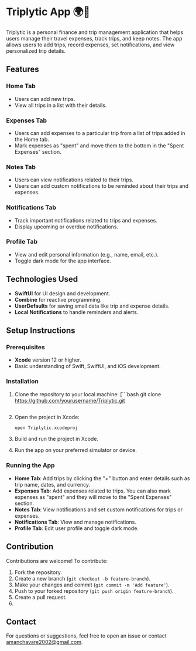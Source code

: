 # Triplytic App 🌍💸

Triplytic is a personal finance and trip management application that helps users manage their travel expenses, track trips, and keep notes. The app allows users to add trips, record expenses, set notifications, and view personalized trip details.

## Features

### Home Tab
- Users can add new trips.
- View all trips in a list with their details.

### Expenses Tab
- Users can add expenses to a particular trip from a list of trips added in the Home tab.
- Mark expenses as "spent" and move them to the bottom in the "Spent Expenses" section.

### Notes Tab
- Users can view notifications related to their trips.
- Users can add custom notifications to be reminded about their trips and expenses.

### Notifications Tab
- Track important notifications related to trips and expenses.
- Display upcoming or overdue notifications.

### Profile Tab
- View and edit personal information (e.g., name, email, etc.).
- Toggle dark mode for the app interface.

## Technologies Used

- **SwiftUI** for UI design and development.
- **Combine** for reactive programming.
- **UserDefaults** for saving small data like trip and expense details.
- **Local Notifications** to handle reminders and alerts.

## Setup Instructions

### Prerequisites

- **Xcode** version 12 or higher.
- Basic understanding of Swift, SwiftUI, and iOS development.

### Installation

1. Clone the repository to your local machine:
   [```bash
   git clone https://github.com/yourusername/Triplytic.git
   ```](https://github.com/Amanchavare/Triplytic.git)

2. Open the project in Xcode:
   ```bash
   open Triplytic.xcodeproj
   ```

3. Build and run the project in Xcode.

4. Run the app on your preferred simulator or device.

### Running the App

- **Home Tab**: Add trips by clicking the "+" button and enter details such as trip name, dates, and currency.
- **Expenses Tab**: Add expenses related to trips. You can also mark expenses as "spent" and they will move to the "Spent Expenses" section.
- **Notes Tab**: View notifications and set custom notifications for trips or expenses.
- **Notifications Tab**: View and manage notifications.
- **Profile Tab**: Edit user profile and toggle dark mode.

## Contribution

Contributions are welcome! To contribute:

1. Fork the repository.
2. Create a new branch (`git checkout -b feature-branch`).
3. Make your changes and commit (`git commit -m 'Add feature'`).
4. Push to your forked repository (`git push origin feature-branch`).
5. Create a pull request.
6. 
## Contact

For questions or suggestions, feel free to open an issue or contact amanchavare2002@gmail.com.
